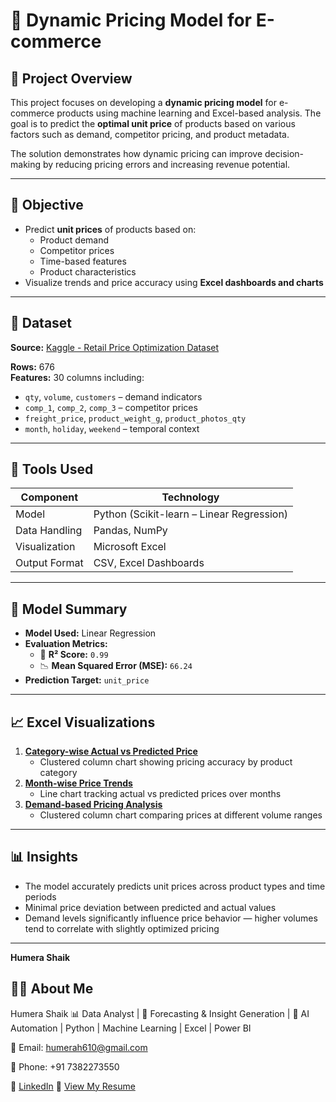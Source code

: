 # 🛒 Dynamic Pricing Model for E-commerce

## 📌 Project Overview

This project focuses on developing a **dynamic pricing model** for e-commerce products using machine learning and Excel-based analysis. The goal is to predict the **optimal unit price** of products based on various factors such as demand, competitor pricing, and product metadata.

The solution demonstrates how dynamic pricing can improve decision-making by reducing pricing errors and increasing revenue potential.

---

## 🧠 Objective

- Predict **unit prices** of products based on:
  - Product demand
  - Competitor prices
  - Time-based features
  - Product characteristics
- Visualize trends and price accuracy using **Excel dashboards and charts**

---

## 📂 Dataset

**Source:** [Kaggle - Retail Price Optimization Dataset](https://www.kaggle.com/datasets/suddharshan/retail-price-optimization)

**Rows:** 676  
**Features:** 30 columns including:
- `qty`, `volume`, `customers` – demand indicators  
- `comp_1`, `comp_2`, `comp_3` – competitor prices  
- `freight_price`, `product_weight_g`, `product_photos_qty`  
- `month`, `holiday`, `weekend` – temporal context

---

## 🔧 Tools Used

| Component       | Technology             |
|----------------|-------------------------|
| Model           | Python (Scikit-learn – Linear Regression) |
| Data Handling   | Pandas, NumPy           |
| Visualization   | Microsoft Excel         |
| Output Format   | CSV, Excel Dashboards   |

---

## 🧪 Model Summary

- **Model Used:** Linear Regression
- **Evaluation Metrics:**
  - 🔢 **R² Score:** `0.99`
  - 📉 **Mean Squared Error (MSE):** `66.24`
- **Prediction Target:** `unit_price`

---

## 📈 Excel Visualizations

1. [**Category-wise Actual vs Predicted Price**](Visuals/Category-wise.png)
   - Clustered column chart showing pricing accuracy by product category
2. [**Month-wise Price Trends**](Visuals/Month-wise.png)
   - Line chart tracking actual vs predicted prices over months
3. [**Demand-based Pricing Analysis**](Visuals/Demand-wise.png)
   - Clustered column chart comparing prices at different volume ranges

---

## 📊 Insights

- The model accurately predicts unit prices across product types and time periods
- Minimal price deviation between predicted and actual values
- Demand levels significantly influence price behavior — higher volumes tend to correlate with slightly optimized pricing

---


**Humera Shaik**  


## 👩‍💻 About Me
Humera Shaik
📊 Data Analyst | 🎯 Forecasting & Insight Generation | 🤖 AI Automation | Python | Machine Learning | Excel | Power BI  

📧 Email: [humerah610@gmail.com](mailto:humerah610@gmail.com)

📱 Phone: +91 7382273550

🔗 [LinkedIn](https://www.linkedin.com/in/humera-shaik-dataanalyst/)
📄 [View My Resume](HS%20DA%2045.pdf)
